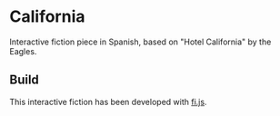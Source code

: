 # California
Interactive fiction piece in Spanish, based on "Hotel California" by the Eagles.

## Build
This interactive fiction has been developed with [fi.js](http://github.com/baltasarq/fi-js).
